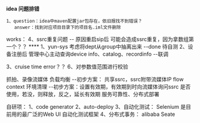 **idea 问题排错**

```
1、question：idea中maven配置jar包存在，依旧报找不到错误？
   answer：找到对应项目目录下的项目名.iml文件删除
```

works：
4、ssrc重复问题 -- 原因重启sip后 可能会造成ssrc重复，因为拿数组第一个？？ ****
1、yun-sys 考虑将dept从group中抽离出来 --done 待自测
2、设备注册后 管理中心主动查询device info、catalog、recordinfo --联调


3、cruise time error？？
6、对参数值范围进行校验

抓拍、录像流媒体 负载均衡 --初步方案： 共享ssrc，ssrc附带流媒体IP
flow context 环境清理  --初步方案：设置有效期，有效期到时向流媒体询问ssrc 是否使用，若没，则释放，反之，延长有效期
服务可靠性、分布式部署

自研项：
1、code generator
2、auto-deploy
3、自动化测试： Selenium 是目前用的最广泛的Web UI 自动化测试框架
4、分布式事务： alibaba Seate


